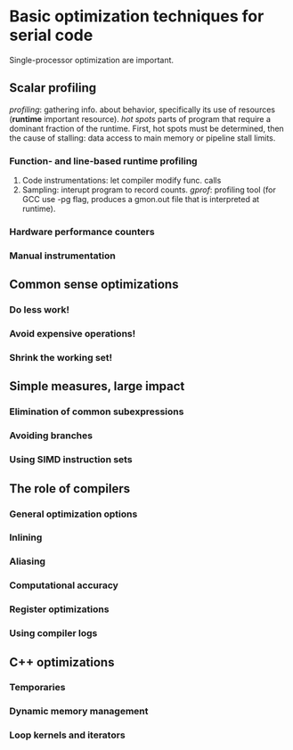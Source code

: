 # Basic optimization techniques for serial code
Single-processor optimization are important.
## Scalar profiling
*profiling*: gathering info. about behavior, specifically its use of resources (**runtime** important resource).
*hot spots* parts of program that require a dominant fraction of the runtime. First, hot spots must be determined, then the cause of stalling: data access to main memory or pipeline stall limits.
### Function- and line-based runtime profiling
1. Code instrumentations: let compiler modify func. calls
2. Sampling: interupt program to record counts.
*gprof*: profiling tool (for GCC use -pg flag, produces a gmon.out file that is interpreted at runtime).
### Hardware performance counters
### Manual instrumentation

## Common sense optimizations
### Do less work!
### Avoid expensive operations!
### Shrink the working set!

## Simple measures, large impact
### Elimination of common subexpressions
### Avoiding branches
### Using SIMD instruction sets

## The role of compilers
### General optimization options
### Inlining
### Aliasing
### Computational accuracy
### Register optimizations
### Using compiler logs

## C++ optimizations
### Temporaries
### Dynamic memory management
### Loop kernels and iterators
